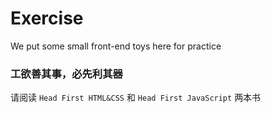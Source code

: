 # Exercise
We put some small front-end toys here for practice

### 工欲善其事，必先利其器
请阅读
``
Head First HTML&CSS
``
和
``
Head First JavaScript
``
两本书